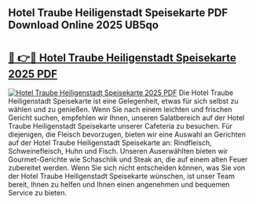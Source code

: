 ## Hotel Traube Heiligenstadt Speisekarte PDF Download Online 2025 UB5qo

# <h2><a href="http://gc7zp6w.nevu.top/?p=Hotel+Traube+Heiligenstadt+Speisekarte">🔗 👉🔴 Hotel Traube Heiligenstadt Speisekarte 2025 PDF</a></h2>

[![Hotel Traube Heiligenstadt Speisekarte 2025 PDF](https://i.imgur.com/dBaPXMq.png)](http://gc7zp6w.nevu.top/?p=Hotel+Traube+Heiligenstadt+Speisekarte)
Die Hotel Traube Heiligenstadt Speisekarte ist eine Gelegenheit, etwas für sich selbst zu wählen und zu genießen. Wenn Sie nach einem leichten und frischen Gericht suchen, empfehlen wir Ihnen, unseren Salatbereich auf der Hotel Traube Heiligenstadt Speisekarte unserer Cafeteria zu besuchen. Für diejenigen, die Fleisch bevorzugen, bieten wir eine Auswahl an Gerichten auf der Hotel Traube Heiligenstadt Speisekarte an: Rindfleisch, Schweinefleisch, Huhn und Fisch. Unseren Auserwählten bieten wir Gourmet-Gerichte wie Schaschlik und Steak an, die auf einem alten Feuer zubereitet werden. Wenn Sie sich nicht entscheiden können, was Sie von der Hotel Traube Heiligenstadt Speisekarte wünschen, ist unser Team bereit, Ihnen zu helfen und Ihnen einen angenehmen und bequemen Service zu bieten.
